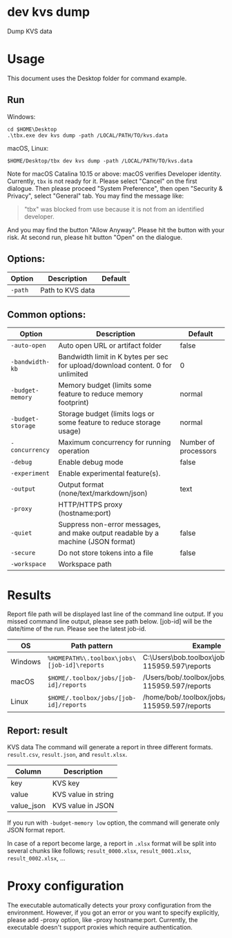 # dev kvs dump

Dump KVS data 

# Usage

This document uses the Desktop folder for command example.
## Run

Windows:
```
cd $HOME\Desktop
.\tbx.exe dev kvs dump -path /LOCAL/PATH/TO/kvs.data
```

macOS, Linux:
```
$HOME/Desktop/tbx dev kvs dump -path /LOCAL/PATH/TO/kvs.data
```

Note for macOS Catalina 10.15 or above: macOS verifies Developer identity. Currently, `tbx` is not ready for it. Please select "Cancel" on the first dialogue. Then please proceed "System Preference", then open "Security & Privacy", select "General" tab.
You may find the message like:
> "tbx" was blocked from use because it is not from an identified developer.

And you may find the button "Allow Anyway". Please hit the button with your risk. At second run, please hit button "Open" on the dialogue.

## Options:

| Option  | Description      | Default |
|---------|------------------|---------|
| `-path` | Path to KVS data |         |

## Common options:

| Option            | Description                                                                      | Default              |
|-------------------|----------------------------------------------------------------------------------|----------------------|
| `-auto-open`      | Auto open URL or artifact folder                                                 | false                |
| `-bandwidth-kb`   | Bandwidth limit in K bytes per sec for upload/download content. 0 for unlimited  | 0                    |
| `-budget-memory`  | Memory budget (limits some feature to reduce memory footprint)                   | normal               |
| `-budget-storage` | Storage budget (limits logs or some feature to reduce storage usage)             | normal               |
| `-concurrency`    | Maximum concurrency for running operation                                        | Number of processors |
| `-debug`          | Enable debug mode                                                                | false                |
| `-experiment`     | Enable experimental feature(s).                                                  |                      |
| `-output`         | Output format (none/text/markdown/json)                                          | text                 |
| `-proxy`          | HTTP/HTTPS proxy (hostname:port)                                                 |                      |
| `-quiet`          | Suppress non-error messages, and make output readable by a machine (JSON format) | false                |
| `-secure`         | Do not store tokens into a file                                                  | false                |
| `-workspace`      | Workspace path                                                                   |                      |

# Results

Report file path will be displayed last line of the command line output. If you missed command line output, please see path below. [job-id] will be the date/time of the run. Please see the latest job-id.

| OS      | Path pattern                                | Example                                                |
|---------|---------------------------------------------|--------------------------------------------------------|
| Windows | `%HOMEPATH%\.toolbox\jobs\[job-id]\reports` | C:\Users\bob\.toolbox\jobs\20190909-115959.597\reports |
| macOS   | `$HOME/.toolbox/jobs/[job-id]/reports`      | /Users/bob/.toolbox/jobs/20190909-115959.597/reports   |
| Linux   | `$HOME/.toolbox/jobs/[job-id]/reports`      | /home/bob/.toolbox/jobs/20190909-115959.597/reports    |

## Report: result

KVS data
The command will generate a report in three different formats. `result.csv`, `result.json`, and `result.xlsx`.

| Column     | Description         |
|------------|---------------------|
| key        | KVS key             |
| value      | KVS value in string |
| value_json | KVS value in JSON   |

If you run with `-budget-memory low` option, the command will generate only JSON format report.

In case of a report become large, a report in `.xlsx` format will be split into several chunks like follows; `result_0000.xlsx`, `result_0001.xlsx`, `result_0002.xlsx`, ...

# Proxy configuration

The executable automatically detects your proxy configuration from the environment. However, if you got an error or you want to specify explicitly, please add -proxy option, like -proxy hostname:port. Currently, the executable doesn't support proxies which require authentication.

